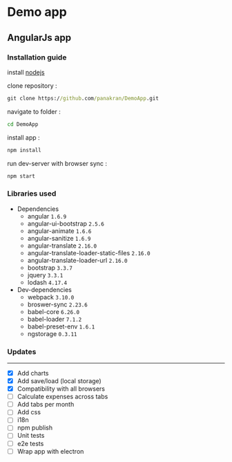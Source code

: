 # Demo app

## AngularJs app

### Installation guide

install [nodejs](https://nodejs.org/en/)

clone repository :

```cmd
git clone https://github.com/panakran/DemoApp.git
```

navigate to folder :

```cmd
cd DemoApp
```

install app :

```cmd
npm install
```

run dev-server with browser sync :

```cmd
npm start
```

### Libraries used

+ Dependencies
    - angular `1.6.9`
    - angular-ui-bootstrap `2.5.6`
    - angular-animate `1.6.6`
    - angular-sanitize `1.6.9`
    - angular-translate `2.16.0`
    - angular-translate-loader-static-files `2.16.0`
    - angular-translate-loader-url `2.16.0`
    - bootstrap `3.3.7`
    - jquery `3.3.1`
    - lodash `4.17.4`
+ Dev-dependencies
    - webpack `3.10.0`
    - broswer-sync `2.23.6`
    - babel-core `6.26.0`
    - babel-loader `7.1.2`
    - babel-preset-env `1.6.1`
    - ngstorage `0.3.11`

### Updates

---

- [x] Add charts
- [x] Add save/load (local storage)
- [x] Compatibility with all browsers
- [ ] Calculate expenses across tabs
- [ ] Add tabs per month
- [ ] Add css
- [ ] i18n
- [ ] npm publish
- [ ] Unit tests
- [ ] e2e tests
- [ ] Wrap app with electron
